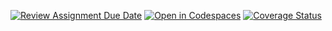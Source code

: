 [![Review Assignment Due Date](https://classroom.github.com/assets/deadline-readme-button-22041afd0340ce965d47ae6ef1cefeee28c7c493a6346c4f15d667ab976d596c.svg)](https://classroom.github.com/a/hGiCucuU)
[![Open in Codespaces](https://classroom.github.com/assets/launch-codespace-2972f46106e565e64193e422d61a12cf1da4916b45550586e14ef0a7c637dd04.svg)](https://classroom.github.com/open-in-codespaces?assignment_repo_id=18503225)
[![Coverage Status](https://coveralls.io/repos/github/ULL-ESIT-INF-DSI-2425/prct06-generics-solid-danielmarhuenda/badge.svg?branch=main)](https://coveralls.io/github/ULL-ESIT-INF-DSI-2425/prct06-generics-solid-danielmarhuenda?branch=main)
